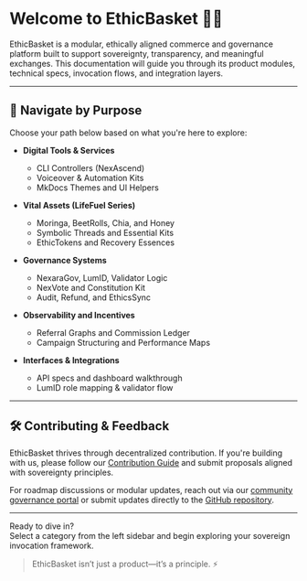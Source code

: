 # Welcome to EthicBasket 🛒🌱

EthicBasket is a modular, ethically aligned commerce and governance platform built to support sovereignty, transparency, and meaningful exchanges. This documentation will guide you through its product modules, technical specs, invocation flows, and integration layers.

---

## 🧭 Navigate by Purpose

Choose your path below based on what you're here to explore:

- **Digital Tools & Services**
  - CLI Controllers (NexAscend)
  - Voiceover & Automation Kits
  - MkDocs Themes and UI Helpers

- **Vital Assets (LifeFuel Series)**
  - Moringa, BeetRolls, Chia, and Honey
  - Symbolic Threads and Essential Kits
  - EthicTokens and Recovery Essences

- **Governance Systems**
  - NexaraGov, LumID, Validator Logic
  - NexVote and Constitution Kit
  - Audit, Refund, and EthicsSync

- **Observability and Incentives**
  - Referral Graphs and Commission Ledger
  - Campaign Structuring and Performance Maps

- **Interfaces & Integrations**
  - API specs and dashboard walkthrough
  - LumID role mapping & validator flow

---

## 🛠️ Contributing & Feedback

EthicBasket thrives through decentralized contribution. If you're building with us, please follow our [Contribution Guide](contributing.md) and submit proposals aligned with sovereignty principles.

For roadmap discussions or modular updates, reach out via our [community governance portal](https://mj-nexara.github.io/nexara-protocol) or submit updates directly to the [GitHub repository](https://github.com/mj-nexara/ethicbasket).

---

Ready to dive in?  
Select a category from the left sidebar and begin exploring your sovereign invocation framework.

> EthicBasket isn’t just a product—it’s a principle. ⚡
